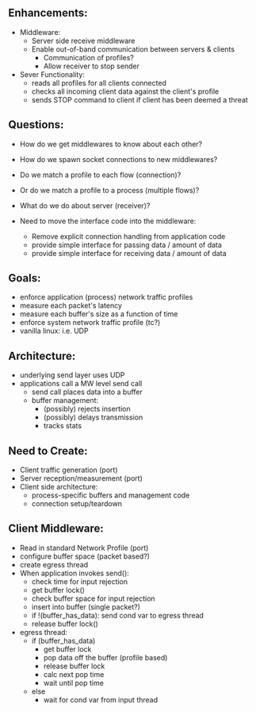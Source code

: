 Enhancements:
-------------
* Middleware:
  * Server side receive middleware
  * Enable out-of-band communication between servers & clients
    * Communication of profiles?
    * Allow receiver to stop sender
* Sever Functionality:
  * reads all profiles for all clients connected
  * checks all incoming client data against the client's profile
  * sends STOP command to client if client has been deemed a threat

Questions:
----------
* How do we get middlewares to know about each other?
* How do we spawn socket connections to new middlewares?
* Do we match a profile to each flow (connection)?
* Or do we match a profile to a process (multiple flows)?
* What do we do about server (receiver)?

* Need to move the interface code into the middleware:
  * Remove explicit connection handling from application code
  * provide simple interface for passing data / amount of data
  * provide simple interface for receiving data / amount of data
  

Goals:
------
* enforce application (process) network traffic profiles
* measure each packet's latency 
* measure each buffer's size as a function of time
* enforce system network traffic profile (tc?)
* vanilla linux: i.e. UDP

Architecture:
-------------
* underlying send layer uses UDP
* applications call a MW level send call 
	* send call places data into a buffer
	* buffer management:
		* (possibly) rejects insertion
		* (possibly) delays transmission
		* tracks stats

Need to Create:
---------------
* Client traffic generation (port)
* Server reception/measurement (port)
* Client side architecture:
	* process-specific buffers and management code
	* connection setup/teardown

Client Middleware:
------------------
* Read in standard Network Profile (port)
* configure buffer space (packet based?)
* create egress thread
* When application invokes send():
	* check time for input rejection
	* get buffer lock()
	* check buffer space for input rejection
	* insert into buffer (single packet?)
	* if !(buffer_has_data): send cond var to egress thread
	* release buffer lock()
* egress thread:
	* if (buffer_has_data)
		* get buffer lock
		* pop data off the buffer (profile based)
		* release buffer lock
		* calc next pop time
		* wait until pop time
	* else
		* wait for cond var from input thread
